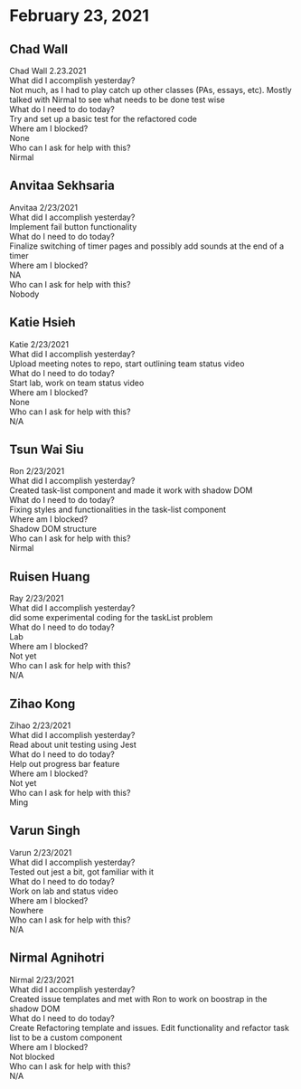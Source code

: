 # February 23, 2021

## Chad Wall 
Chad Wall 2.23.2021\
What did I accomplish yesterday?\
Not much, as I had to play catch up other classes (PAs, essays, etc). Mostly talked with Nirmal to see what needs to be done test wise\
What do I need to do today?\
Try and set up a basic test for the refactored code\
Where am I blocked?\
None\
Who can I ask for help with this?\
Nirmal

## Anvitaa Sekhsaria
Anvitaa 2/23/2021\
What did I accomplish yesterday?\
Implement fail button functionality\
What do I need to do today?\
Finalize switching of timer pages and possibly add sounds at the end of a timer\
Where am I blocked?\
NA\
Who can I ask for help with this?\
Nobody 

## Katie Hsieh 
Katie 2/23/2021\
What did I accomplish yesterday?\
Upload meeting notes to repo, start outlining team status video\
What do I need to do today?\
Start lab, work on team status video\
Where am I blocked?\
None\
Who can I ask for help with this?\
N/A

## Tsun Wai Siu 
Ron 2/23/2021\
       What did I accomplish yesterday?\
Created task-list component and made it work with shadow DOM\
       What do I need to do today?\
Fixing styles and functionalities in the task-list component\
       Where am I blocked?\
Shadow DOM structure\
       Who can I ask for help with this?\
Nirmal

## Ruisen Huang
Ray 2/23/2021\
 What did I accomplish yesterday?\
did some experimental coding for the taskList problem\
 What do I need to do today?\
Lab\
 Where am I blocked?\
Not yet\
 Who can I ask for help with this?\
N/A

## Zihao Kong 
Zihao 2/23/2021\
 What did I accomplish yesterday?\
Read about unit testing using Jest\
 What do I need to do today?\
Help out progress bar feature\
 Where am I blocked?\
Not yet\
 Who can I ask for help with this?\
Ming

## Varun Singh
Varun 2/23/2021\
 What did I accomplish yesterday?\
Tested out jest a bit, got familiar with it\
 What do I need to do today?\
Work on lab and status video\
 Where am I blocked?\
Nowhere\
 Who can I ask for help with this?\
N/A

## Nirmal Agnihotri 
Nirmal 2/23/2021\
 What did I accomplish yesterday?\
Created issue templates and met with Ron to work on boostrap in the shadow DOM\
 What do I need to do today?\
Create Refactoring template and issues. Edit functionality and refactor task list to be a custom component\
 Where am I blocked?\
Not blocked\
 Who can I ask for help with this?\
N/A